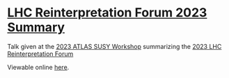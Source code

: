 # [LHC Reinterpretation Forum 2023 Summary](https://indico.cern.ch/event/1274064/contributions/5551300/)

Talk given at the [2023 ATLAS SUSY Workshop](https://indico.cern.ch/event/1274064/) summarizing the [2023 LHC Reinterpretation Forum](https://conference.ippp.dur.ac.uk/event/1178/)

Viewable online [here](https://matthewfeickert-talks.github.io/talk-atlas-susy-workshop-2023/).

